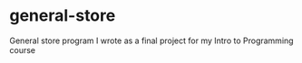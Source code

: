 # general-store

General store program I wrote as a final project for my Intro to Programming course
